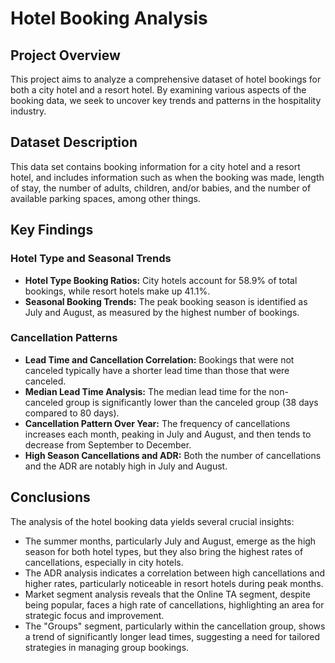 # Hotel Booking Analysis

## Project Overview
This project aims to analyze a comprehensive dataset of hotel bookings for both a city hotel and a resort hotel. By examining various aspects of the booking data, we seek to uncover key trends and patterns in the hospitality industry.

## Dataset Description
This data set contains booking information for a city hotel and a resort hotel, and includes information such as when the booking was made, length of stay, the number of adults, children, and/or babies, and the number of available parking spaces, among other things.

## Key Findings

### Hotel Type and Seasonal Trends
- **Hotel Type Booking Ratios:** City hotels account for 58.9% of total bookings, while resort hotels make up 41.1%.
- **Seasonal Booking Trends:** The peak booking season is identified as July and August, as measured by the highest number of bookings.

### Cancellation Patterns
- **Lead Time and Cancellation Correlation:** Bookings that were not canceled typically have a shorter lead time than those that were canceled.
- **Median Lead Time Analysis:** The median lead time for the non-canceled group is significantly lower than the canceled group (38 days compared to 80 days).
- **Cancellation Pattern Over Year:** The frequency of cancellations increases each month, peaking in July and August, and then tends to decrease from September to December.
- **High Season Cancellations and ADR:** Both the number of cancellations and the ADR are notably high in July and August.

## Conclusions

The analysis of the hotel booking data yields several crucial insights:

- The summer months, particularly July and August, emerge as the high season for both hotel types, but they also bring the highest rates of cancellations, especially in city hotels.
- The ADR analysis indicates a correlation between high cancellations and higher rates, particularly noticeable in resort hotels during peak months.
- Market segment analysis reveals that the Online TA segment, despite being popular, faces a high rate of cancellations, highlighting an area for strategic focus and improvement.
- The "Groups" segment, particularly within the cancellation group, shows a trend of significantly longer lead times, suggesting a need for tailored strategies in managing group bookings.
